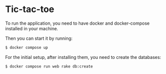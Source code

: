 # Tic-tac-toe

To run the application, you need to have docker and docker-compose installed in your machine.

Then you can start it by running:

```sh
$ docker compose up
```

For the initial setup, after installing them, you need to create the databases:

```sh
$ docker compose run web rake db:create
```
